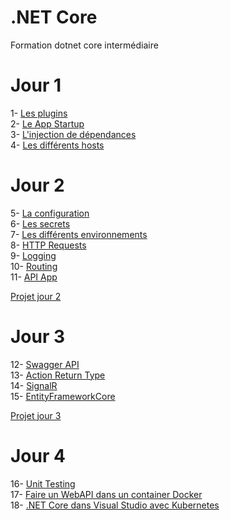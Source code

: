 # .NET Core
Formation dotnet core intermédiaire

# Jour 1

1- [Les plugins](Jour1/1-Plugins/README.md)<BR>
2- [Le App Startup](Jour1/2-Startup/README.md)<BR>
3- [L'injection de dépendances](Jour1/3-DependencyInjection/README.md)<BR>
4- [Les différents hosts](Jour1/4-Hosts/README.md)<BR>

# Jour 2
5- [La configuration](Jour2/5-Configuration/README.md)<BR>
6- [Les secrets](Jour2/6-Secrets/README.md)<BR>
7- [Les différents environnements](Jour2/7-Environnements/README.md)<BR>
8- [HTTP Requests](Jour2/8-HTTPRequests/README.md)<BR>
9- [Logging](Jour2/9-Logging/README.md)<BR>
10- [Routing](Jour2/10-Routing/README.md)<BR>
11- [API App](Jour2/11-APIApp/README.md)<BR>

[Projet jour 2](Jour2/README.md)

# Jour 3
12- [Swagger API](Jour3/12-Swagger/README.md)<BR>
13- [Action Return Type](Jour3/13-ActionReturnType/README.md)<BR>
14- [SignalR](Jour3/14-SignalR/README.md)<BR>
15- [EntityFrameworkCore](Jour3/15-EntityFrameworkCore/README.md)<BR>

[Projet jour 3](Jour3/README.md)

# Jour 4
16- [Unit Testing](Jour4/16-UnitTesting/README.md)<BR>
17- [Faire un WebAPI dans un container Docker](Jour4/17-WebAPIDocker/README.md)<BR>
18- [.NET Core dans Visual Studio avec Kubernetes](Jour4/18-Kubernetes/README.md)<BR>